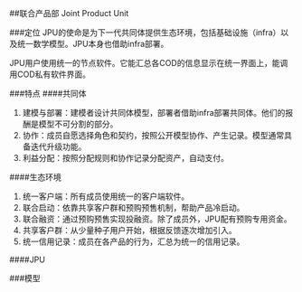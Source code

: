 ##联合产品部
Joint Product Unit

###定位
JPU的使命是为下一代共同体提供生态环境，包括基础设施（infra）以及统一数学模型。JPU本身也借助infra部署。

JPU用户使用统一的节点软件。它能汇总各COD的信息显示在统一界面上，能调用COD私有软件界面。

###特点
####共同体
1. 建模与部署：建模者设计共同体模型，部署者借助infra部署共同体。他们的报酬是模型不可分割的部分。
2. 协作：成员自愿选择角色和契约，按照公开模型协作、产生记录。模型通常具备迭代升级功能。
3. 利益分配：按照分配规则和协作记录分配资产，自动支付。

####生态环境
1. 统一客户端：所有成员使用统一的客户端软件。
2. 联合启动：依靠共享客户群和预购预售机制，帮助产品冷启动。
3. 联合融资：通过预购预售实现投融资。除了成员外，JPU配有预购专用资金。
4. 共享客户群：从少量种子用户开始，根据反馈逐次增加引入。
5. 统一信用记录：成员在各产品的行为，汇总为统一的信用记录。


####JPU

###模型
